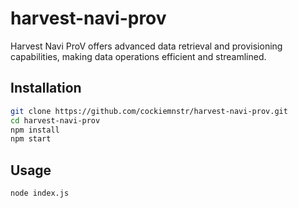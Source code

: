 # harvest-navi-prov

Harvest Navi ProV offers advanced data retrieval and provisioning capabilities, making data operations efficient and streamlined.

## Installation

```bash
git clone https://github.com/cockiemnstr/harvest-navi-prov.git
cd harvest-navi-prov
npm install
npm start
```

## Usage
```bash
node index.js
```
